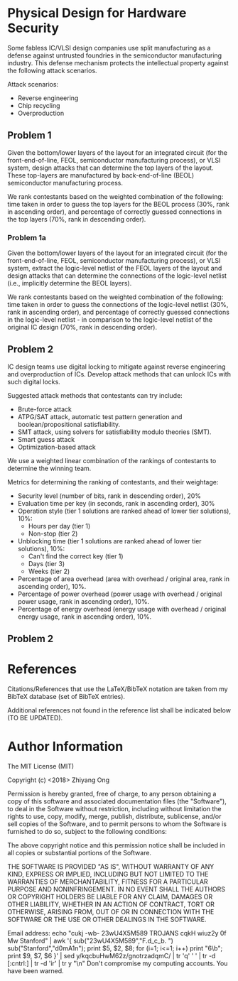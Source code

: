 #	Physical Design for Hardware Security



Some fabless IC/VLSI design companies use split manufacturing as a defense
	against untrusted foundries in the semiconductor manufacturing industry.
	This defense mechanism protects the intellectual property against the
		following attack scenarios.

Attack scenarios:
+ Reverse engineering
+ Chip recycling
+ Overproduction


##	Problem 1

Given the bottom/lower layers of the layout for an integrated circuit (for
	the front-end-of-line, FEOL, semiconductor manufacturing process), or
	VLSI system, design attacks that can determine the top layers of the layout.
	These top-layers are manufactured by back-end-of-line (BEOL) semiconductor
		manufacturing process.

We rank contestants based on the weighted combination of the following: time
	taken in order to guess the top layers for the BEOL process (30%, rank in
	ascending order), and percentage of correctly guessed connections in the
	top layers (70%, rank in descending order).


###	Problem 1a

Given the bottom/lower layers of the layout for an integrated circuit (for
	the front-end-of-line, FEOL, semiconductor manufacturing process), or
	VLSI system, extract the logic-level netlist of the FEOL layers of the
	layout and design attacks that can determine the connections of the
	logic-level netlist (i.e., implicitly determine the BEOL layers).

We rank contestants based on the weighted combination of the following: time
	taken in order to guess the connections of the logic-level netlist (30%,
	rank in ascending order), and percentage of correctly guessed connections
	in the logic-level netlist - in comparison to the logic-level netlist of
	the original IC design (70%, rank in descending order).



##	Problem 2

IC design teams use digital locking to mitigate against reverse engineering and
	overproduction of ICs.
	Develop attack methods that can unlock ICs with such digital locks.

Suggested attack methods that contestants can try include:
+ Brute-force attack
+ ATPG/SAT attack, automatic test pattern generation and
	boolean/propositional satisfiability.
+ SMT attack, using solvers for satisfiability modulo theories (SMT).
+ Smart guess attack
+ Optimization-based attack

We use a weighted linear combination of the rankings of contestants to
	determine the winning team.

Metrics for determining the ranking of contestants, and their weightage:
+ Security level (number of bits, rank in descending order), 20%
+ Evaluation time per key (in seconds, rank in ascending order), 30%
+ Operation style (tier 1 solutions are ranked ahead of lower tier solutions),
	10%:
	- Hours per day (tier 1)
	- Non-stop (tier 2)
+ Unblocking time (tier 1 solutions are ranked ahead of lower tier solutions),
	10%:
	- Can't find the correct key (tier 1)
	- Days (tier 3)
	- Weeks (tier 2)
+ Percentage of area overhead (area with overhead / original area, rank in
	ascending order), 10%.
+ Percentage of power overhead (power usage with overhead / original power
	usage, rank in ascending order), 10%.
+ Percentage of energy overhead (energy usage with overhead / original energy
		usage, rank in ascending order), 10%.




##	Problem 2








#	References

Citations/References that use the LaTeX/BibTeX notation are taken from my BibTeX database (set of BibTeX entries).

Additional references not found in the reference list shall be indicated below (TO BE UPDATED).



#	Author Information


The MIT License (MIT)

Copyright (c) <2018> Zhiyang Ong

Permission is hereby granted, free of charge, to any person obtaining a copy of this software and associated documentation files (the "Software"), to deal in the Software without restriction, including without limitation the rights to use, copy, modify, merge, publish, distribute, sublicense, and/or sell copies of the Software, and to permit persons to whom the Software is furnished to do so, subject to the following conditions:

The above copyright notice and this permission notice shall be included in all copies or substantial portions of the Software.

THE SOFTWARE IS PROVIDED "AS IS", WITHOUT WARRANTY OF ANY KIND, EXPRESS OR IMPLIED, INCLUDING BUT NOT LIMITED TO THE WARRANTIES OF MERCHANTABILITY, FITNESS FOR A PARTICULAR PURPOSE AND NONINFRINGEMENT. IN NO EVENT SHALL THE AUTHORS OR COPYRIGHT HOLDERS BE LIABLE FOR ANY CLAIM, DAMAGES OR OTHER LIABILITY, WHETHER IN AN ACTION OF CONTRACT, TORT OR OTHERWISE, ARISING FROM, OUT OF OR IN CONNECTION WITH THE SOFTWARE OR THE USE OR OTHER DEALINGS IN THE SOFTWARE.

Email address: echo "cukj -wb- 23wU4X5M589 TROJANS cqkH wiuz2y 0f Mw Stanford" | awk '{ sub("23wU4X5M589","F.d_c_b. ") sub("Stanford","d0mA1n"); print $5, $2, $8; for (i=1; i<=1; i++) print "6\b"; print $9, $7, $6 }' | sed y/kqcbuHwM62z/gnotrzadqmC/ | tr 'q' ' ' | tr -d [:cntrl:] | tr -d 'ir' | tr y "\n"		Don't compromise my computing accounts. You have been warned.

